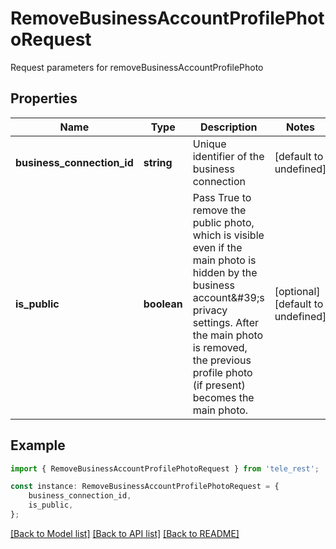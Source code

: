 # RemoveBusinessAccountProfilePhotoRequest

Request parameters for removeBusinessAccountProfilePhoto

## Properties

Name | Type | Description | Notes
------------ | ------------- | ------------- | -------------
**business_connection_id** | **string** | Unique identifier of the business connection | [default to undefined]
**is_public** | **boolean** | Pass True to remove the public photo, which is visible even if the main photo is hidden by the business account\&#39;s privacy settings. After the main photo is removed, the previous profile photo (if present) becomes the main photo. | [optional] [default to undefined]

## Example

```typescript
import { RemoveBusinessAccountProfilePhotoRequest } from 'tele_rest';

const instance: RemoveBusinessAccountProfilePhotoRequest = {
    business_connection_id,
    is_public,
};
```

[[Back to Model list]](../README.md#documentation-for-models) [[Back to API list]](../README.md#documentation-for-api-endpoints) [[Back to README]](../README.md)
